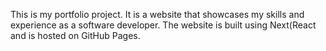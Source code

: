 This is my portfolio project. It is a website that showcases my skills and experience as a software developer. The website is built using Next(React and is hosted on GitHub Pages.